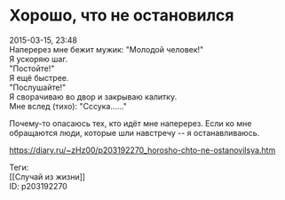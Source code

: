 Хорошо, что не остановился
===========================

   
 2015-03-15, 23:48   
  Наперерез мне бежит мужик: "Молодой человек!"   
 Я ускоряю шаг.   
 "Постойте!"   
 Я ещё быстрее.   
 "Послушайте!"   
 Я сворачиваю во двор и закрываю калитку.   
 Мне вслед (тихо): "Сссука......"   
   
 Почему-то опасаюсь тех, кто идёт мне наперерез. Если ко мне обращаются люди, которые шли навстречу -- я останавливаюсь.   
    
 <https://diary.ru/~zHz00/p203192270_horosho-chto-ne-ostanovilsya.htm>   
   
 Теги:   
 [[Случай из жизни]]   
 ID: p203192270